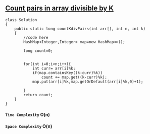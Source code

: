 ## [Count pairs in array divisible by K](https://www.geeksforgeeks.org/problems/count-pairs-in-array-divisible-by-k/1)

```
class Solution
{
    public static long countKdivPairs(int arr[], int n, int k)
    {
        //code here
        HashMap<Integer,Integer> map=new HashMap<>();
        
        long count=0;
        
        
        for(int i=0;i<n;i++){
            int curr= arr[i]%k;
            if(map.containsKey((k-curr)%k))
                count += map.get((k-curr)%k);
            map.put(arr[i]%k,map.getOrDefault(arr[i]%k,0)+1);
            
        }
        return count;
    }
}
```


#### `Time Complexity`  O(n)
#### `Space Complexity` O(n)

